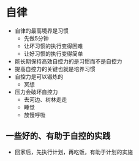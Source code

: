 # 自律
- 自律的最高境界是习惯
  - 先做5分钟
  - 让坏习惯的执行变得困难
  - 让好习惯的执行变得简单
- 能长期保持高效自控力的是习惯而不是自控力
- 提高自控力的关键也就是培养习惯
- 自控力是可以锻炼的
  - 冥想
- 压力会破坏自控力
  - 去河边、树林走走
  - 睡觉
  - 放慢呼吸 

## 一些好的、有助于自控的实践
- 回家后，先执行计划，再吃饭，有助于计划的实施

